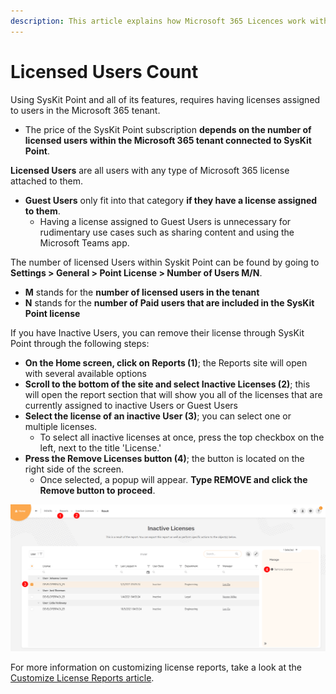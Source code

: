 ```yaml
---
description: This article explains how Microsoft 365 Licences work with SysKit Point.
---
```


# Licensed Users Count

Using SysKit Point and all of its features, requires having licenses assigned to users in the Microsoft 365 tenant.

 * The price of the SysKit Point subscription **depends on the number of licensed users within the Microsoft 365 tenant connected to SysKit Point**.

**Licensed Users** are all users with any type of Microsoft 365 license attached to them.
 * **Guest Users** only fit into that category **if they have a license assigned to them**. 
   * Having a license assigned to Guest Users is unnecessary for rudimentary use cases such as sharing content and using the Microsoft Teams app.

The number of licensed Users within Syskit Point can be found by going to **Settings > General > Point License > Number of Users M/N**.

 * **M** stands for the **number of licensed users in the tenant** 
 * **N** stands for the **number of Paid users that are included in the SysKit Point license**

If you have Inactive Users, you can remove their license through SysKit Point through the following steps:
 * **On the Home screen, click on Reports (1)**; the Reports site will open with several available options
 * **Scroll to the bottom of the site and select Inactive Licenses (2)**; this will open the report section that will show you all of the licenses that are currently assigned to inactive Users or Guest Users
 * **Select the license of an inactive User (3)**; you can select one or multiple licenses. 
    * To select all inactive licenses at once, press the top checkbox on the left, next to the title 'License.' 
 * **Press the Remove Licenses button (4)**; the button is located on the right side of the screen. 
    * Once selected, a popup will appear. **Type REMOVE and click the Remove button to proceed**. 

![Inactive Licensed Users](../.gitbook/assets/activation-licensed-users-count-inactive.png)

For more information on customizing license reports, take a look at the [Customize License Reports article](../configuration/customize-license-reports.md). 
